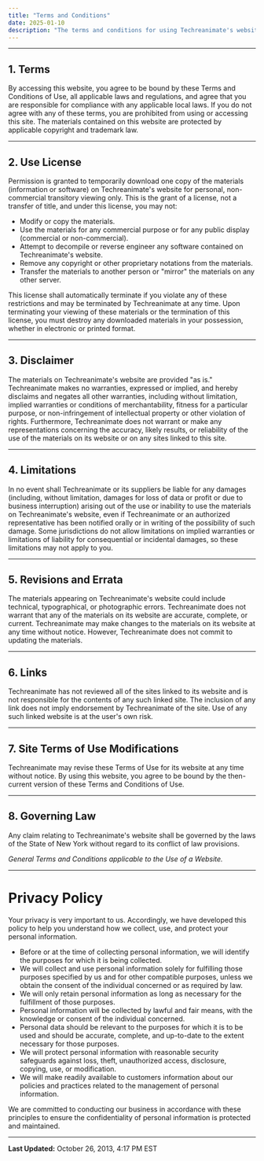 ```yaml
---
title: "Terms and Conditions"
date: 2025-01-10
description: "The terms and conditions for using Techreanimate's website."
---
```


---

## 1. Terms
By accessing this website, you agree to be bound by these Terms and Conditions of Use, all applicable laws and regulations, and agree that you are responsible for compliance with any applicable local laws. If you do not agree with any of these terms, you are prohibited from using or accessing this site. The materials contained on this website are protected by applicable copyright and trademark law.

---

## 2. Use License
Permission is granted to temporarily download one copy of the materials (information or software) on Techreanimate's website for personal, non-commercial transitory viewing only. This is the grant of a license, not a transfer of title, and under this license, you may not:

- Modify or copy the materials.
- Use the materials for any commercial purpose or for any public display (commercial or non-commercial).
- Attempt to decompile or reverse engineer any software contained on Techreanimate's website.
- Remove any copyright or other proprietary notations from the materials.
- Transfer the materials to another person or "mirror" the materials on any other server.

This license shall automatically terminate if you violate any of these restrictions and may be terminated by Techreanimate at any time. Upon terminating your viewing of these materials or the termination of this license, you must destroy any downloaded materials in your possession, whether in electronic or printed format.

---

## 3. Disclaimer
The materials on Techreanimate's website are provided "as is." Techreanimate makes no warranties, expressed or implied, and hereby disclaims and negates all other warranties, including without limitation, implied warranties or conditions of merchantability, fitness for a particular purpose, or non-infringement of intellectual property or other violation of rights. Furthermore, Techreanimate does not warrant or make any representations concerning the accuracy, likely results, or reliability of the use of the materials on its website or on any sites linked to this site.

---

## 4. Limitations
In no event shall Techreanimate or its suppliers be liable for any damages (including, without limitation, damages for loss of data or profit or due to business interruption) arising out of the use or inability to use the materials on Techreanimate's website, even if Techreanimate or an authorized representative has been notified orally or in writing of the possibility of such damage. Some jurisdictions do not allow limitations on implied warranties or limitations of liability for consequential or incidental damages, so these limitations may not apply to you.

---

## 5. Revisions and Errata
The materials appearing on Techreanimate's website could include technical, typographical, or photographic errors. Techreanimate does not warrant that any of the materials on its website are accurate, complete, or current. Techreanimate may make changes to the materials on its website at any time without notice. However, Techreanimate does not commit to updating the materials.

---

## 6. Links
Techreanimate has not reviewed all of the sites linked to its website and is not responsible for the contents of any such linked site. The inclusion of any link does not imply endorsement by Techreanimate of the site. Use of any such linked website is at the user's own risk.

---

## 7. Site Terms of Use Modifications
Techreanimate may revise these Terms of Use for its website at any time without notice. By using this website, you agree to be bound by the then-current version of these Terms and Conditions of Use.

---

## 8. Governing Law
Any claim relating to Techreanimate's website shall be governed by the laws of the State of New York without regard to its conflict of law provisions.

*General Terms and Conditions applicable to the Use of a Website.*

---

# Privacy Policy

Your privacy is very important to us. Accordingly, we have developed this policy to help you understand how we collect, use, and protect your personal information.

- Before or at the time of collecting personal information, we will identify the purposes for which it is being collected.
- We will collect and use personal information solely for fulfilling those purposes specified by us and for other compatible purposes, unless we obtain the consent of the individual concerned or as required by law.
- We will only retain personal information as long as necessary for the fulfillment of those purposes.
- Personal information will be collected by lawful and fair means, with the knowledge or consent of the individual concerned.
- Personal data should be relevant to the purposes for which it is to be used and should be accurate, complete, and up-to-date to the extent necessary for those purposes.
- We will protect personal information with reasonable security safeguards against loss, theft, unauthorized access, disclosure, copying, use, or modification.
- We will make readily available to customers information about our policies and practices related to the management of personal information.

We are committed to conducting our business in accordance with these principles to ensure the confidentiality of personal information is protected and maintained.

---

**Last Updated:** October 26, 2013, 4:17 PM EST
